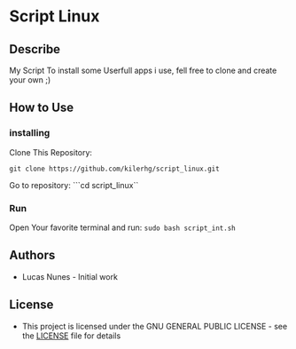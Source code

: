 # Script Linux

## Describe

My Script To install some Userfull apps i use, fell free to clone and create your own ;)

## How to Use

### installing

Clone This Repository:

```git clone https://github.com/kilerhg/script_linux.git```

Go to repository:
```cd script_linux``

### Run

Open Your favorite terminal and run: ```sudo bash script_int.sh```

## Authors

* Lucas Nunes - Initial work

## License

* This project is licensed under the GNU GENERAL PUBLIC LICENSE - see the [LICENSE](LICENSE) file for details

